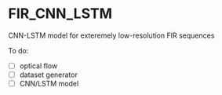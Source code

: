 # FIR_CNN_LSTM
CNN-LSTM model for exteremely low-resolution FIR sequences 

To do:

- [ ] optical flow
- [ ] dataset generator
- [ ] CNN/LSTM model